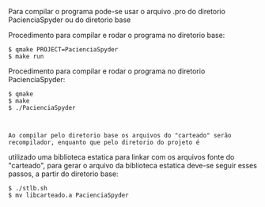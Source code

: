 
Para compilar o programa pode-se usar o arquivo .pro do diretorio PacienciaSpyder ou do diretorio base

Procedimento para compilar e rodar o programa no diretorio base:

	$ qmake PROJECT=PacienciaSpyder
	$ make run

Procedimento para compilar e rodar o programa no diretorio PacienciaSpyder:

	$ qmake
	$ make
	$ ./PacienciaSpyder



	Ao compilar pelo diretorio base os arquivos do "carteado" serão recompilador, enquanto que pelo diretorio do projeto é
utilizado uma biblioteca estatica para linkar com os arquivos fonte do "carteado", para gerar o arquivo da biblioteca estatica
deve-se seguir esses passos, a partir do diretorio base:

	$ ./stlb.sh
	$ mv libcarteado.a PacienciaSpyder


